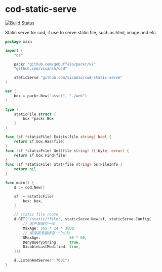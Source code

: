# cod-static-serve

[![Build Status](https://img.shields.io/travis/vicanso/cod-static-serve.svg?label=linux+build)](https://travis-ci.org/vicanso/cod-static-serve)


Static serve for cod, it use to serve static file, such as html, image and etc.

```go
package main

import (
	"os"

	packr "github.com/gobuffalo/packr/v2"
	"github.com/vicanso/cod"

	staticServe "github.com/vicanso/cod-static-serve"
)

var (
	box = packr.New("asset", "./web")
)

type (
	staticFile struct {
		box *packr.Box
	}
)

func (sf *staticFile) Exists(file string) bool {
	return sf.box.Has(file)
}
func (sf *staticFile) Get(file string) ([]byte, error) {
	return sf.box.Find(file)
}
func (sf *staticFile) Stat(file string) os.FileInfo {
	return nil
}

func main() {
	d := cod.New()

	sf := &staticFile{
		box: box,
	}

	// static file route
	d.GET("/static/*file", staticServe.New(sf, staticServe.Config{
		// 客户端缓存一年
		MaxAge: 365 * 24 * 3600,
		// 缓存服务器缓存一个小时
		SMaxAge:             60 * 60,
		DenyQueryString:     true,
		DisableLastModified: true,
	}))

	d.ListenAndServe(":7001")
}
```